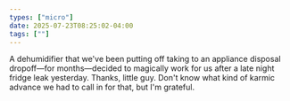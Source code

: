 ```yaml
---
types: ["micro"]
date: 2025-07-23T08:25:02-04:00
tags: [""]
---
```

A dehumidifier that we've been putting off taking to an appliance disposal dropoff—for months—decided to magically work for us after a late night fridge leak yesterday. Thanks, little guy. Don't know what kind of karmic advance we had to call in for that, but I'm grateful.